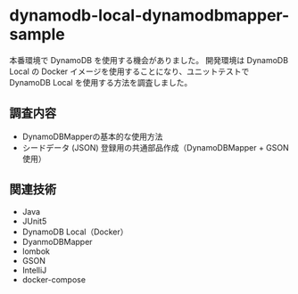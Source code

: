 # dynamodb-local-dynamodbmapper-sample
本番環境で DynamoDB を使用する機会がありました。
開発環境は DynamoDB Local の Docker イメージを使用することになり、ユニットテストで DynamoDB Local を使用する方法を調査しました。

## 調査内容
- DynamoDBMapperの基本的な使用方法
- シードデータ (JSON) 登録用の共通部品作成（DynamoDBMapper + GSON 使用）

## 関連技術
- Java
- JUnit5
- DynamoDB Local（Docker）
- DyanmoDBMapper
- lombok
- GSON
- IntelliJ
- docker-compose
